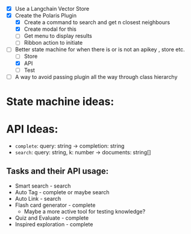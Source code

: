 - [x] Use a Langchain Vector Store
- [x] Create the Polaris Plugin
  - [x] Create a command to search and get n closest neighbours
  - [x] Create modal for this
  - [ ] Get menu to display results
  - [ ] Ribbon action to initiate
- [ ] Better state machine for when there is or is not an apikey , store etc.
  - [ ] Store
  - [x] API
  - [ ] Test
- [ ] A way to avoid passing plugin all the way through class hierarchy

# State machine ideas:

# API Ideas:

- `complete`: query: string -> completion: string
- `search`: query: string, k: number -> documents: string[]

## Tasks and their API usage:

- Smart search - search
- Auto Tag - complete or maybe search
- Auto Link - search
- Flash card generator - complete
  - Maybe a more active tool for testing knowledge?
- Quiz and Evaluate - complete
- Inspired exploration - complete
